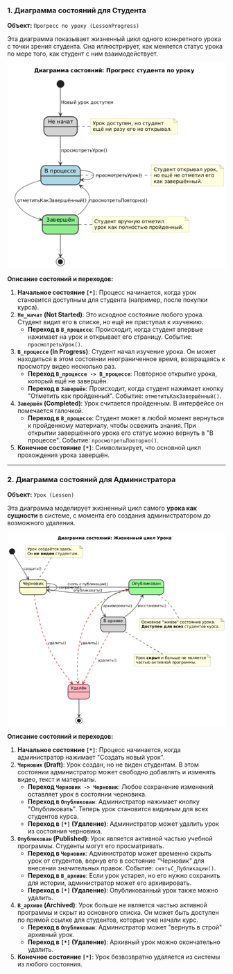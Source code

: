 ### 1. Диаграмма состояний для Студента

**Объект:** `Прогресс по уроку (LessonProgress)`

Эта диаграмма показывает жизненный цикл одного конкретного урока с точки зрения студента. Она иллюстрирует, как меняется статус урока по мере того, как студент с ним взаимодействует.

![Student](/docs/diagrams/student_lesson.png)

**Описание состояний и переходов:**

1.  **Начальное состояние `[*]`**: Процесс начинается, когда урок становится доступным для студента (например, после покупки курса).
2.  **`Не_начат` (Not Started)**: Это исходное состояние любого урока. Студент видит его в списке, но ещё не приступал к изучению.
    *   **Переход в `В_процессе`**: Происходит, когда студент впервые нажимает на урок и открывает его страницу. Событие: `просмотретьУрок()`.
3.  **`В_процессе` (In Progress)**: Студент начал изучение урока. Он может находиться в этом состоянии неограниченное время, возвращаясь к просмотру видео несколько раз.
    *   **Переход `В_процессе -> В_процессе`**: Повторное открытие урока, который ещё не завершён.
    *   **Переход в `Завершён`**: Происходит, когда студент нажимает кнопку "Отметить как пройденный". Событие: `отметитьКакЗавершённый()`.
4.  **`Завершён` (Completed)**: Урок считается пройденным. В интерфейсе он помечается галочкой.
    *   **Переход в `В_процессе`**: Студент может в любой момент вернуться к пройденному материалу, чтобы освежить знания. При открытии завершённого урока его статус можно вернуть в "В процессе". Событие: `просмотретьПовторно()`.
5.  **Конечное состояние `[*]`**: Символизирует, что основной цикл прохождения урока завершён.

---
### 2. Диаграмма состояний для Администратора

**Объект:** `Урок (Lesson)`

Эта диаграмма моделирует жизненный цикл самого **урока как сущности** в системе, с момента его создания администратором до возможного удаления.

![Admin](/docs/diagrams/admin_lesson.png)

**Описание состояний и переходов:**

1.  **Начальное состояние `[*]`**: Процесс начинается, когда администратор нажимает "Создать новый урок".
2.  **`Черновик` (Draft)**: Урок создан, но не виден студентам. В этом состоянии администратор может свободно добавлять и изменять видео, текст и материалы.
    *   **Переход `Черновик -> Черновик`**: Любое сохранение изменений оставляет урок в состоянии черновика.
    *   **Переход в `Опубликован`**: Администратор нажимает кнопку "Опубликовать". Теперь урок становится видимым для всех студентов курса.
    *   **Переход в `[*]` (Удаление)**: Администратор может удалить урок из состояния черновика.
3.  **`Опубликован` (Published)**: Урок является активной частью учебной программы. Студенты могут его просматривать.
    *   **Переход в `Черновик`**: Администратор может временно скрыть урок от студентов, вернув его в состояние "Черновик" для внесения значительных правок. Событие: `снятьС_Публикации()`.
    *   **Переход в `В_архиве`**: Если урок устарел, но его нужно сохранить для истории, администратор может его архивировать.
    *   **Переход в `[*]` (Удаление)**: Опубликованный урок также можно удалить.
4.  **`В_архиве` (Archived)**: Урок больше не является частью активной программы и скрыт из основного списка. Он может быть доступен по прямой ссылке для студентов, которые уже начали курс.
    *   **Переход в `Опубликован`**: Администратор может "вернуть в строй" архивный урок.
    *   **Переход в `[*]` (Удаление)**: Архивный урок можно окончательно удалить.
5.  **Конечное состояние `[*]`**: Урок безвозвратно удаляется из системы из любого состояния.